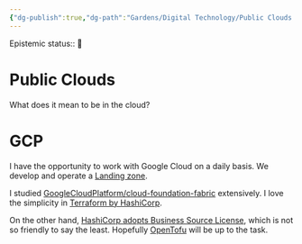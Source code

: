 ```yaml
---
{"dg-publish":true,"dg-path":"Gardens/Digital Technology/Public Clouds.md","permalink":"/gardens/digital-technology/public-clouds/","noteIcon":"","created":"","updated":""}
---
```


Epistemic status:: 🌱

# Public Clouds

What does it mean to be in the cloud?


# GCP

I have the opportunity to work with Google Cloud on a daily basis. We develop and operate a [Landing zone](https://cloud.google.com/architecture/landing-zones). 

I studied [GoogleCloudPlatform/cloud-foundation-fabric](https://github.com/GoogleCloudPlatform/cloud-foundation-fabric) extensively. I love the simplicity in [Terraform by HashiCorp](https://www.terraform.io/). 

On the other hand, [HashiCorp adopts Business Source License](https://www.hashicorp.com/blog/hashicorp-adopts-business-source-license), which is not so friendly to say the least. Hopefully [OpenTofu](https://opentofu.org/) will be up to the task.